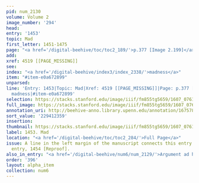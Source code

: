 ```yaml
---
pid: num_2130
volume: Volume 2
image_number: '294'
head:
entry: '1453'
topic: Mad
first_letter: 1451-1475
page: "<a href='/digital-beehive/toc/toc2_189/'>p.377 [Image 2.199]</a>"
add:
xref: 4519 [[PAGE_MISSING]]
see:
index: "<a href='/digital-beehive/index3/index_2338/'>madness</a>"
item: "#item-e0a672899"
unparsed:
line: 'Entry: 1453|Topic: Mad|Xref: 4519 [[PAGE_MISSING]]|Page: p.377 [Image 2.199]|Index:
  madness|#item-e0a672899'
selection: https://stacks.stanford.edu/image/iiif/fm855tg5659/1607_0761/884,2359,2859,612/full/0/default.jpg
full_image: https://stacks.stanford.edu/image/iiif/fm855tg5659/1607_0761/full/full/0/default.jpg
annotation_uri: http://beehive-anno.library.upenn.edu/annotation/1675787326331
sort_value: '229412359'
insertion:
thumbnail: https://stacks.stanford.edu/image/iiif/fm855tg5659/1607_0761/884,2359,600,180/250,/0/default.jpg
label: 1453. Mad
location: "<a href='/digital-beehive/toc/toc2_284/'>Full Page</a>"
issue: A line in the left margin of the manuscript connects this entry to the following
  entry, 1454 [Reproof].
also_in_entry: "<a href='/digital-beehive/num6/num_2129/'>Argument ad hominem</a>"
order: '396'
layout: alpha_item
collection: num6
---
```

